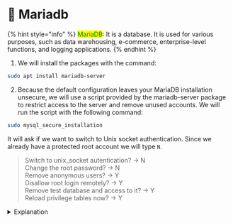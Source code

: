 # 🐬 Mariadb

{% hint style="info" %}
<mark style="color:green;">MariaDB</mark>: It is a database. It is used for various purposes, such as data warehousing, e-commerce, enterprise-level functions, and logging applications.
{% endhint %}

1. We will install the packages with the command:

```sh
sudo apt install mariadb-server
```

2. Because the default configuration leaves your MariaDB installation unsecure, we will use a script provided by the mariadb-server package to restrict access to the server and remove unused accounts. We will run the script with the following command:

```sh
sudo mysql_secure_installation
```

It will ask if we want to switch to Unix socket authentication. Since we already have a protected root account we will type `N`.

> Switch to unix\_socket autentication? → N \
> Change the root password? → N\
> Remove anonymous users? → Y \
> Disallow root login remotely? → Y \
> Remove test database and access to it? → Y \
> Reload privilege tables now? → Y

<details>

<summary>Explanation</summary>

Switch to unix\_socket authentication? We choose `N` because we don't want it to switch to Unix socket authentication because we already have a protected root account.

Change the root password? We choose `N`. We do not want to change the root password. By default we have no password but in mariadb he is not really root as we must give him administrator permissions.

Remove anonymous users? We choose `Y`. By default when you install mariadb it has an anonymous user, which allows anyone to log into mariadb without having to create their own user account. This is designed for testing purposes and to make the installation smoother. When we leave the development environment and want to move to a production environment we must remove the anonymous users.

Disallow root login remotely? Choose `Y`. Disabling root login remotely will prevent anyone from guessing the root password. We will only be able to connect to root from localhost.

Remove test database and access to it? Choose `Y`. This will remove the test database and any users who have access to it.

Reaload privilege tables now? Choose `Y`. This will reload the MySQL permission tables so that the changes to the security settings will take effect immediately.

</details>

